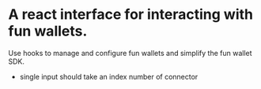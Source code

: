 # A react interface for interacting with fun wallets.


Use hooks to manage and configure fun wallets and simplify the fun wallet SDK.



- single input should take an index number of connector 
